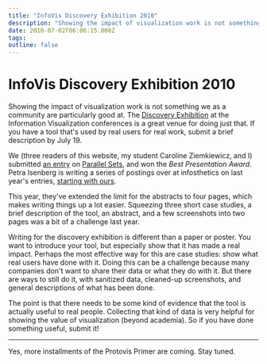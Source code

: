 ```yaml
---
title: "InfoVis Discovery Exhibition 2010"
description: "Showing the impact of visualization work is not something we as a community are particularly good at. The Discovery Exhibition at the Information Visualization conferences is a great venue for doing just that. If you have a tool that's used by real users for real work, submit a brief description by July 19."
date: 2010-07-02T06:06:15.000Z
tags: 
outline: false
---
```


# InfoVis Discovery Exhibition 2010

<p>Showing the impact of visualization work is not something we as a community are particularly good at. The <a href="http://www.discoveryexhibition.org/">Discovery Exhibition</a> at the Information Visualization conferences is a great venue for doing just that. If you have a tool that's used by real users for real work, submit a brief description by July 19.

We (three readers of this website, my student Caroline Ziemkiewicz, and I) submitted <a href="http://www.discoveryexhibition.org/pmwiki.php/Entries/Kosara2009">an entry</a> on <a href="/parallel-sets">Parallel Sets</a>, and won the <em>Best Presentation Award</em>. Petra Isenberg is writing a series of postings over at infosthetics on last year's entries, <a href="http://infosthetics.com/archives/2010/07/visweek_discovery_exhibition_submit_story_about_impact_of_visualization.html">starting with ours</a>.</p>

This year, they've extended the limit for the abstracts to four pages, which makes writing things up a lot easier. Squeezing three short case studies, a brief description of the tool, an abstract, and a few screenshots into two pages was a bit of a challenge last year.

Writing for the discovery exhibition is different than a paper or poster. You want to introduce your tool, but especially show that it has made a real impact. Perhaps the most effective way for this are case studies: show what real users have done with it. Doing this can be a challenge because many companies don't want to share their data or what they do with it. But there are ways to still do it, with sanitized data, cleaned-up screenshots, and general descriptions of what has been done.

The point is that there needs to be some kind of evidence that the tool is actually useful to real people. Collecting that kind of data is very helpful for showing the value of visualization (beyond academia). So if you have done something useful, submit it!

<hr>

Yes, more installments of the Protovis Primer are coming. Stay tuned.


